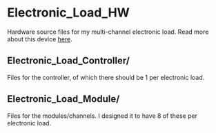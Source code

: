 # Electronic_Load_HW
Hardware source files for my multi-channel electronic load. Read more about this device [here](http://acordingley.us/electronic-load/).
## Electronic_Load_Controller/
Files for the controller, of which there should be 1 per electronic load.
## Electronic_Load_Module/
Files for the modules/channels. I designed it to have 8 of these per electronic load.
